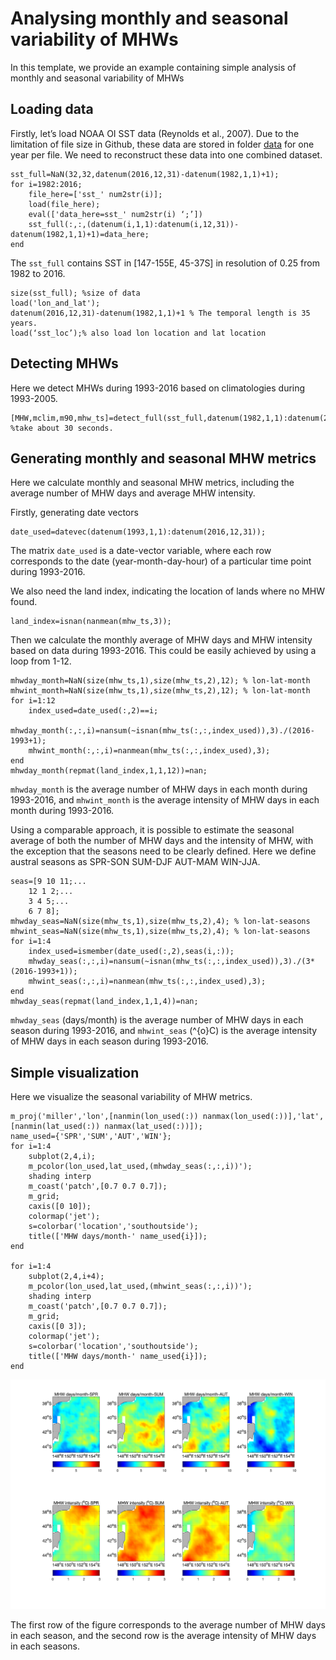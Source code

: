 Analysing monthly and seasonal variability of MHWs
==================================================================

In this template, we provide an example containing simple analysis of monthly and seasonal variability of MHWs

Loading data
-------------

Firstly, let’s load NOAA OI SST data (Reynolds et al., 2007). Due to the limitation of file size in Github, these data are stored in folder [data](https://github.com/ZijieZhaoMMHW/m_mhw1.0/tree/master/data) for one year per file. We need to reconstruct these data into one combined dataset.

```
sst_full=NaN(32,32,datenum(2016,12,31)-datenum(1982,1,1)+1);
for i=1982:2016;
    file_here=['sst_' num2str(i)];
    load(file_here);
    eval(['data_here=sst_' num2str(i) ‘;’])
    sst_full(:,:,(datenum(i,1,1):datenum(i,12,31))-datenum(1982,1,1)+1)=data_here;
end
```

The `sst_full` contains SST in [147-155E, 45-37S] in resolution of 0.25 from 1982 to 2016.

```
size(sst_full); %size of data
load('lon_and_lat');
datenum(2016,12,31)-datenum(1982,1,1)+1 % The temporal length is 35 years.
load(‘sst_loc’);% also load lon location and lat location
```
Detecting MHWs
-------------
Here we detect MHWs during 1993-2016 based on climatologies during 1993-2005.
```
[MHW,mclim,m90,mhw_ts]=detect_full(sst_full,datenum(1982,1,1):datenum(2016,12,31),datenum(1982,1,1),datenum(2005,12,31),datenum(1993,1,1),datenum(2016,12,31)); %take about 30 seconds.
```
Generating monthly and seasonal MHW metrics
-------------
Here we calculate monthly and seasonal MHW metrics, including the average number of MHW days and average MHW intensity.

Firstly, generating date vectors
```
date_used=datevec(datenum(1993,1,1):datenum(2016,12,31));
```
The  matrix `date_used` is a date-vector variable, where each row corresponds to the date (year-month-day-hour) of a particular time point during 1993-2016.

We also need the land index, indicating the location of lands where no MHW found.
```
land_index=isnan(nanmean(mhw_ts,3));
```
Then we calculate the monthly average of MHW days and MHW intensity based on data during 1993-2016. This could be easily achieved by using a loop from 1-12.
```
mhwday_month=NaN(size(mhw_ts,1),size(mhw_ts,2),12); % lon-lat-month
mhwint_month=NaN(size(mhw_ts,1),size(mhw_ts,2),12); % lon-lat-month
for i=1:12
    index_used=date_used(:,2)==i;
    mhwday_month(:,:,i)=nansum(~isnan(mhw_ts(:,:,index_used)),3)./(2016-1993+1);
    mhwint_month(:,:,i)=nanmean(mhw_ts(:,:,index_used),3);
end
mhwday_month(repmat(land_index,1,1,12))=nan;
```
`mhwday_month` is the average number of MHW days in each month during 1993-2016, and `mhwint_month` is the average intensity of MHW days in each month during 1993-2016.

Using a comparable approach, it is possible to estimate the seasonal average of both the number of MHW days and the intensity of MHW, with the exception that the seasons need to be clearly defined. Here we define austral seasons as SPR-SON SUM-DJF AUT-MAM WIN-JJA.
```
seas=[9 10 11;...
    12 1 2;...
    3 4 5;...
    6 7 8];
mhwday_seas=NaN(size(mhw_ts,1),size(mhw_ts,2),4); % lon-lat-seasons
mhwint_seas=NaN(size(mhw_ts,1),size(mhw_ts,2),4); % lon-lat-seasons
for i=1:4
    index_used=ismember(date_used(:,2),seas(i,:));
    mhwday_seas(:,:,i)=nansum(~isnan(mhw_ts(:,:,index_used)),3)./(3*(2016-1993+1));
    mhwint_seas(:,:,i)=nanmean(mhw_ts(:,:,index_used),3);
end
mhwday_seas(repmat(land_index,1,1,4))=nan;
```
`mhwday_seas` (days/month) is the average number of MHW days in each season during
1993-2016, and `mhwint_seas` (^{o}C) is the average intensity of MHW days in each season during
1993-2016.

Simple visualization
-------------
Here we visualize the seasonal variability of MHW metrics.
```
m_proj('miller','lon',[nanmin(lon_used(:)) nanmax(lon_used(:))],'lat',[nanmin(lat_used(:)) nanmax(lat_used(:))]);
name_used={'SPR','SUM','AUT','WIN'};
for i=1:4
    subplot(2,4,i);
    m_pcolor(lon_used,lat_used,(mhwday_seas(:,:,i))');
    shading interp
    m_coast('patch',[0.7 0.7 0.7]);
    m_grid;
    caxis([0 10]);
    colormap('jet');
    s=colorbar('location','southoutside');
    title(['MHW days/month-' name_used{i}]);
end

for i=1:4
    subplot(2,4,i+4);
    m_pcolor(lon_used,lat_used,(mhwint_seas(:,:,i))');
    shading interp
    m_coast('patch',[0.7 0.7 0.7]);
    m_grid;
    caxis([0 3]);
    colormap('jet');
    s=colorbar('location','southoutside');
    title(['MHW days/month-' name_used{i}]);
end
```
![Image text](https://github.com/ZijieZhaoMMHW/m_mhw1.0/blob/master/store_figure/mhwseas.png)

The first row of the figure corresponds to the average number of MHW days in each season, and the second row is the average intensity of MHW days in each seasons.
